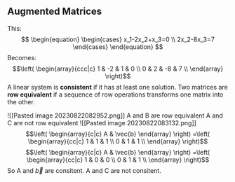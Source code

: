 ## Augmented Matrices
This:
$$
\begin{equation}
    \begin{cases}
	x_1-2x_2+x_3=0 \\
		2x_2-8x_3=7
    \end{cases}
\end{equation}
$$
Becomes:
$$\left( \begin{array}{ccc|c} 1 & -2 & 1 & 0 \\ 0 & 2 & -8 & 7 \\ \end{array} \right)$$
A linear system is **consistent** if it has at least one solution.
Two matrices are **row equivalent** if a sequence of row operations transforms one matrix into the other.

![[Pasted image 20230822082952.png]]
A and B are row equivalent
A and C are not row equivalent
![[Pasted image 20230822083132.png]]
$$\left( \begin{array}{c|c} A & \vec{b} \end{array} \right) =\left( \begin{array}{cc|c} 1 & 1 & 1 \\ 0 & 1 & 1 \\ \end{array} \right)$$
$$\left( \begin{array}{c|c} A & \vec{b} \end{array} \right) =\left( \begin{array}{cc|c} 1 & 0 & 0 \\ 0 & 1 & 1 \\ \end{array} \right)$$
So A and $\vec{b}$ are consitent.
A and C are not consitent.
